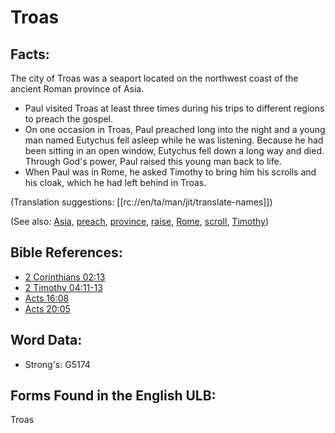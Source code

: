 # Troas

## Facts:

The city of Troas was a seaport located on the northwest coast of the ancient Roman province of Asia.

* Paul visited Troas at least three times during his trips to different regions to preach the gospel.
* On one occasion in Troas, Paul preached long into the night and a young man named Eutychus fell asleep while he was listening. Because he had been sitting in an open window, Eutychus fell down a long way and died. Through God's power, Paul raised this young man back to life.
* When Paul was in Rome, he asked Timothy to bring him his scrolls and his cloak, which he had left behind in Troas.

(Translation suggestions: [[rc://en/ta/man/jit/translate-names]])

(See also: [Asia](../names/asia.md), [preach](../other/preach.md), [province](../other/province.md), [raise](../other/raise.md), [Rome](../names/rome.md), [scroll](../other/scroll.md), [Timothy](../names/timothy.md))

## Bible References:

* [2 Corinthians 02:13](rc://en/tn/help/2co/02/13)
* [2 Timothy 04:11-13](rc://en/tn/help/2ti/04/11)
* [Acts 16:08](rc://en/tn/help/act/16/08)
* [Acts 20:05](rc://en/tn/help/act/20/05)

## Word Data:

* Strong's: G5174

## Forms Found in the English ULB:

Troas
